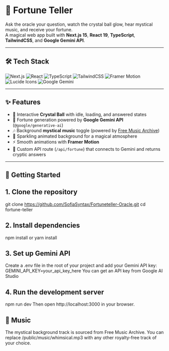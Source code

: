 # 🔮 Fortune Teller

Ask the oracle your question, watch the crystal ball glow, hear mystical music, and receive your fortune.  
A magical web app built with **Next.js 15**, **React 19**, **TypeScript**, **TailwindCSS**, and **Google Gemini API**.  

---

## 🛠 Tech Stack

![Next.js](https://img.shields.io/badge/Next.js-000000?style=for-the-badge&logo=nextdotjs&logoColor=white)
![React](https://img.shields.io/badge/React-61DAFB?style=for-the-badge&logo=react&logoColor=black)
![TypeScript](https://img.shields.io/badge/TypeScript-3178C6?style=for-the-badge&logo=typescript&logoColor=white)
![TailwindCSS](https://img.shields.io/badge/TailwindCSS-38B2AC?style=for-the-badge&logo=tailwindcss&logoColor=white)
![Framer Motion](https://img.shields.io/badge/Framer%20Motion-0055FF?style=for-the-badge&logo=framer&logoColor=white)
![Lucide Icons](https://img.shields.io/badge/Lucide%20Icons-8B5CF6?style=for-the-badge&logo=lucide&logoColor=white)
![Google Gemini](https://img.shields.io/badge/Gemini%20API-4285F4?style=for-the-badge&logo=google&logoColor=white)

---

## ✨ Features
- 🔮 Interactive **Crystal Ball** with idle, loading, and answered states  
- 🤖 Fortune generation powered by **Google Gemini API** (`@google/generative-ai`)  
- 🎶 Background **mystical music** toggle (powered by [Free Music Archive](https://freemusicarchive.org/))  
- 🌌 Sparkling animated background for a magical atmosphere  
- ⚡ Smooth animations with **Framer Motion**  
- 🧙 Custom API route (`/api/fortune`) that connects to Gemini and returns cryptic answers  

---

## 🚀 Getting Started

## 1. Clone the repository
git clone https://github.com/SofiaSyntax/Fortuneteller-Oracle.git
cd fortune-teller

## 2. Install dependencies
npm install
or
yarn install

## 3. Set up Gemini API
Create a .env file in the root of your project and add your Gemini API key:
GEMINI_API_KEY=your_api_key_here
You can get an API key from Google AI Studio

## 4. Run the development server 
npm run dev
Then open http://localhost:3000 in your browser.

## 🎵 Music
The mystical background track is sourced from Free Music Archive.
You can replace /public/music/whimsical.mp3 with any other royalty-free track of your choice.
